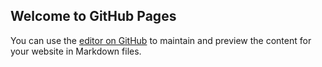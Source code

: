## Welcome to GitHub Pages

You can use the [editor on GitHub](https://github.com/Thelordofdream/Video-Game-Hall-of-Fame/edit/master/README.md) to maintain and preview the content for your website in Markdown files.
